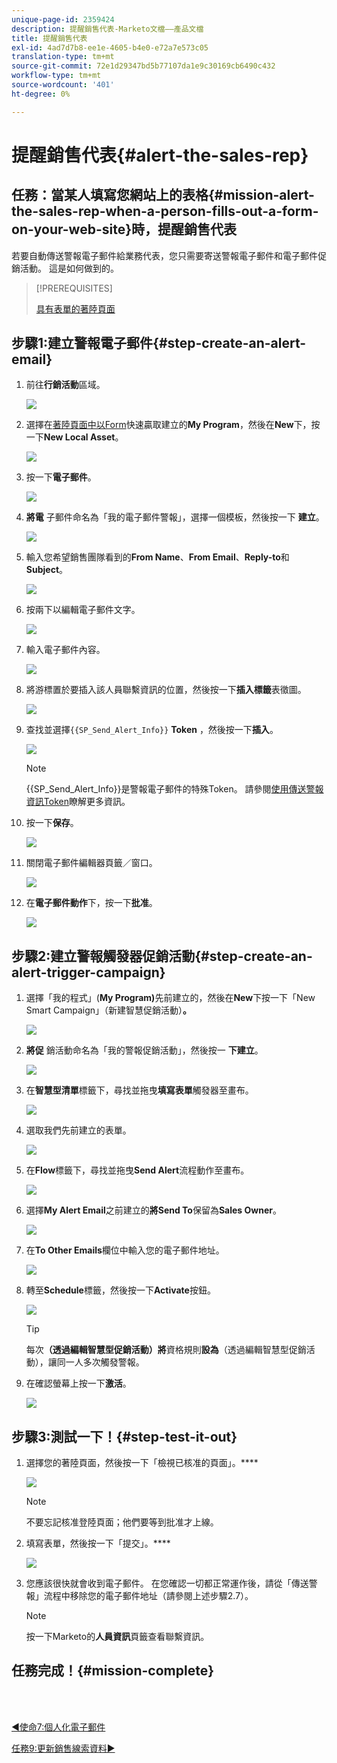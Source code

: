 ```yaml
---
unique-page-id: 2359424
description: 提醒銷售代表-Marketo文檔——產品文檔
title: 提醒銷售代表
exl-id: 4ad7d7b8-ee1e-4605-b4e0-e72a7e573c05
translation-type: tm+mt
source-git-commit: 72e1d29347bd5b77107da1e9c30169cb6490c432
workflow-type: tm+mt
source-wordcount: '401'
ht-degree: 0%

---
```


# 提醒銷售代表{#alert-the-sales-rep}

## 任務：當某人填寫您網站上的表格{#mission-alert-the-sales-rep-when-a-person-fills-out-a-form-on-your-web-site}時，提醒銷售代表

若要自動傳送警報電子郵件給業務代表，您只需要寄送警報電子郵件和電子郵件促銷活動。 這是如何做到的。

>[!PREREQUISITES]
>
>[具有表單的著陸頁面](/help/marketo/getting-started/quick-wins/landing-page-with-a-form.md)

## 步驟1:建立警報電子郵件{#step-create-an-alert-email}

1. 前往&#x200B;**行銷活動**&#x200B;區域。

   ![](assets/one-5.png)

1. 選擇在[著陸頁面中以Form](/help/marketo/getting-started/quick-wins/landing-page-with-a-form.md)快速贏取建立的&#x200B;**My Program**，然後在&#x200B;**New**&#x200B;下，按一下&#x200B;**New Local Asset**。

   ![](assets/two-6.png)

1. 按一下&#x200B;**電子郵件**。

   ![](assets/three-5.png)

1. **將電** 子郵件命名為「我的電子郵件警報」，選擇一個模板，然後按一下 **建立**。

   ![](assets/four-4.png)

1. 輸入您希望銷售團隊看到的&#x200B;**From Name**、**From Email**、**Reply-to**&#x200B;和&#x200B;**Subject**。

   ![](assets/five-5.png)

1. 按兩下以編輯電子郵件文字。

   ![](assets/six-5.png)

1. 輸入電子郵件內容。

   ![](assets/seven-6.png)

1. 將游標置於要插入該人員聯繫資訊的位置，然後按一下&#x200B;**插入標籤**&#x200B;表徵圖。

   ![](assets/eight-4.png)

1. 查找並選擇`{{SP_Send_Alert_Info}}` **Token** ，然後按一下&#x200B;**插入**。

   ![](assets/image2014-9-24-13-3a10-3a0.png)

   >[!NOTE]
   >
   >{{SP_Send_Alert_Info}}是警報電子郵件的特殊Token。 請參閱[使用傳送警報資訊Token](/help/marketo/product-docs/email-marketing/general/using-tokens/use-the-send-alert-info-token.md)瞭解更多資訊。

1. 按一下&#x200B;**保存**。

   ![](assets/ten-5.png)

1. 關閉電子郵件編輯器頁籤／窗口。

   ![](assets/eleven-5.png)

1. 在&#x200B;**電子郵件動作**&#x200B;下，按一下&#x200B;**批准**。

   ![](assets/twelve-4.png)

## 步驟2:建立警報觸發器促銷活動{#step-create-an-alert-trigger-campaign}

1. 選擇「我的程式」(**My Program)**&#x200B;先前建立的，然後在&#x200B;**New**&#x200B;下按一下「New Smart Campaign」（新建智慧促銷活動）**。**

   ![](assets/image2014-9-24-13-3a14-3a17.png)

1. **將促** 銷活動命名為「我的警報促銷活動」，然後按一 **下建立**。

   ![](assets/image2014-9-24-13-3a14-3a28.png)

1. 在&#x200B;**智慧型清單**&#x200B;標籤下，尋找並拖曳&#x200B;**填寫表單**&#x200B;觸發器至畫布。

   ![](assets/image2014-9-24-13-3a14-3a43.png)

1. 選取我們先前建立的表單。

   ![](assets/image2014-9-24-13-3a14-3a58.png)

1. 在&#x200B;**Flow**&#x200B;標籤下，尋找並拖曳&#x200B;**Send Alert**&#x200B;流程動作至畫布。

   ![](assets/image2014-9-24-13-3a15-3a10.png)

1. 選擇&#x200B;**My Alert Email**&#x200B;之前建立的&#x200B;**將Send To**&#x200B;保留為&#x200B;**Sales Owner**。

   ![](assets/eighteen-1.png)

1. 在&#x200B;**To Other Emails**&#x200B;欄位中輸入您的電子郵件地址。

   ![](assets/nineteen-2.png)

1. 轉至&#x200B;**Schedule**&#x200B;標籤，然後按一下&#x200B;**Activate**&#x200B;按鈕。

   ![](assets/twenty-2.png)

   >[!TIP]
   >
   >每次&#x200B;**（透過編輯智慧型促銷活動）將**&#x200B;資格規則&#x200B;**設為**（透過編輯智慧型促銷活動），讓同一人多次觸發警報。

1. 在確認螢幕上按一下&#x200B;**激活**。

   ![](assets/twenty-one-1.png)

## 步驟3:測試一下！{#step-test-it-out}

1. 選擇您的著陸頁面，然後按一下「檢視已核准的頁面」。****

   ![](assets/image2014-9-24-13-3a17-3a8.png)

   >[!NOTE]
   >
   >不要忘記核准登陸頁面；他們要等到批准才上線。

1. 填寫表單，然後按一下「提交」。****

   ![](assets/image2014-9-24-13-3a17-3a41.png)

1. 您應該很快就會收到電子郵件。 在您確認一切都正常運作後，請從「傳送警報」流程中移除您的電子郵件地址（請參閱上述步驟2.7）。

   >[!NOTE]
   >
   >按一下Marketo的&#x200B;**人員資訊**&#x200B;頁籤查看聯繫資訊。

## 任務完成！{#mission-complete}

<br> 

[◄使命7:個人化電子郵件](personalize-an-email.md)

[任務9:更新銷售線索資料►](update-person-data.md)
